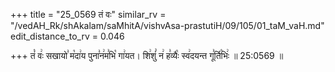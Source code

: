 +++
title = "25_0569 तं वः"
similar_rv = "/vedAH_Rk/shAkalam/saMhitA/vishvAsa-prastutiH/09/105/01_taM_vaH.md"
edit_distance_to_rv = 0.046

+++
तं꣡ वः꣢ सखायो꣣ म꣡दा꣢य पुना꣣न꣢म꣣भि꣡ गा꣢यत। शि꣢शुं꣣ न꣢ ह꣣व्यैः꣡ स्व꣢दयन्त गू꣣र्ति꣡भिः꣢ ॥ 25:0569 ॥

<div class="js_include " url="/vedAH_Rk/shAkalam/saMhitA/vishvAsa-prastutiH/09/105/01_taM_vaH.md"  newLevelForH1="2" title="विश्वास-शाकल-प्रस्तुतिः"  > </div>